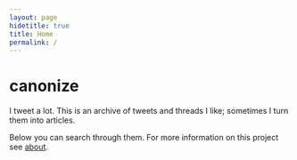 ```yaml
---
layout: page
hidetitle: true
title: Home
permalink: /
---
```


# canonize

I tweet a lot. This is an archive of tweets and threads I like; sometimes I turn them into articles.

Below you can search through them. For more information on this project see [about](about.md).
